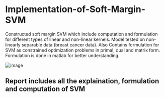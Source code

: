 # Implementation-of-Soft-Margin-SVM

Constructed soft margin SVM which include computation and formulation for
different types of linear and non-linear kernels. Model tested on non-linearly separable data (breast cancer data). Also Contains formulation for
SVM as constrained optimization problems in primal, dual and matrix
form. Formulation is done in matlab for better understanding.


![image](https://user-images.githubusercontent.com/122338535/220573451-f8cbc123-aa5b-4824-a4e3-5227f1f8ac63.png)


## Report includes all the explaination, formulation and computation of SVM

